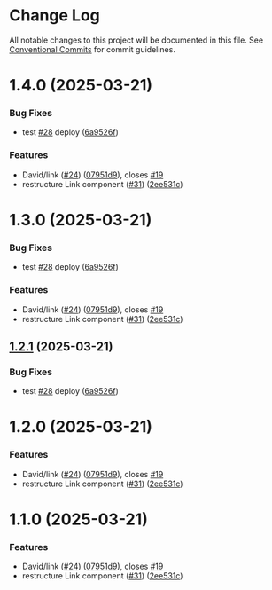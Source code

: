 # Change Log

All notable changes to this project will be documented in this file.
See [Conventional Commits](https://conventionalcommits.org) for commit guidelines.

# 1.4.0 (2025-03-21)


### Bug Fixes

* test [#28](https://github.com/Flash-Global66/b2b-ui-framework/issues/28) deploy ([6a9526f](https://github.com/Flash-Global66/b2b-ui-framework/commit/6a9526f986d683e05284d289c3022e35e1c7a590))


### Features

* David/link ([#24](https://github.com/Flash-Global66/b2b-ui-framework/issues/24)) ([07951d9](https://github.com/Flash-Global66/b2b-ui-framework/commit/07951d918a6e79be7e2cb89d6f1632dbb3a5ecc0)), closes [#19](https://github.com/Flash-Global66/b2b-ui-framework/issues/19)
* restructure Link component ([#31](https://github.com/Flash-Global66/b2b-ui-framework/issues/31)) ([2ee531c](https://github.com/Flash-Global66/b2b-ui-framework/commit/2ee531ce9e9621282e1f3bc64a3a40e0587a0990))





# 1.3.0 (2025-03-21)


### Bug Fixes

* test [#28](https://github.com/Flash-Global66/b2b-ui-framework/issues/28) deploy ([6a9526f](https://github.com/Flash-Global66/b2b-ui-framework/commit/6a9526f986d683e05284d289c3022e35e1c7a590))


### Features

* David/link ([#24](https://github.com/Flash-Global66/b2b-ui-framework/issues/24)) ([07951d9](https://github.com/Flash-Global66/b2b-ui-framework/commit/07951d918a6e79be7e2cb89d6f1632dbb3a5ecc0)), closes [#19](https://github.com/Flash-Global66/b2b-ui-framework/issues/19)
* restructure Link component ([#31](https://github.com/Flash-Global66/b2b-ui-framework/issues/31)) ([2ee531c](https://github.com/Flash-Global66/b2b-ui-framework/commit/2ee531ce9e9621282e1f3bc64a3a40e0587a0990))





## [1.2.1](https://github.com/Flash-Global66/b2b-ui-framework/compare/@flash-global66/b2b-ui-link@1.2.0...@flash-global66/b2b-ui-link@1.2.1) (2025-03-21)


### Bug Fixes

* test [#28](https://github.com/Flash-Global66/b2b-ui-framework/issues/28) deploy ([6a9526f](https://github.com/Flash-Global66/b2b-ui-framework/commit/6a9526f986d683e05284d289c3022e35e1c7a590))





# 1.2.0 (2025-03-21)


### Features

* David/link ([#24](https://github.com/Flash-Global66/b2b-ui-framework/issues/24)) ([07951d9](https://github.com/Flash-Global66/b2b-ui-framework/commit/07951d918a6e79be7e2cb89d6f1632dbb3a5ecc0)), closes [#19](https://github.com/Flash-Global66/b2b-ui-framework/issues/19)
* restructure Link component ([#31](https://github.com/Flash-Global66/b2b-ui-framework/issues/31)) ([2ee531c](https://github.com/Flash-Global66/b2b-ui-framework/commit/2ee531ce9e9621282e1f3bc64a3a40e0587a0990))





# 1.1.0 (2025-03-21)


### Features

* David/link ([#24](https://github.com/Flash-Global66/b2b-ui-framework/issues/24)) ([07951d9](https://github.com/Flash-Global66/b2b-ui-framework/commit/07951d918a6e79be7e2cb89d6f1632dbb3a5ecc0)), closes [#19](https://github.com/Flash-Global66/b2b-ui-framework/issues/19)
* restructure Link component ([#31](https://github.com/Flash-Global66/b2b-ui-framework/issues/31)) ([2ee531c](https://github.com/Flash-Global66/b2b-ui-framework/commit/2ee531ce9e9621282e1f3bc64a3a40e0587a0990))
